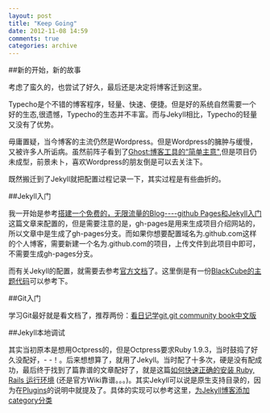 ```yaml
---
layout: post
title: "Keep Going"
date: 2012-11-08 14:59
comments: true
categories: archive
---
```


##新的开始，新的故事

考虑了蛮久的，也尝试了好久，最后还是决定将博客迁到这里。

Typecho是个不错的博客程序，轻量、快速、便捷。但是好的系统自然需要一个好的生态,很遗憾，Typecho的生态并不丰富。而与Jekyll相比，Typecho的轻量又没有了优势。

毋庸置疑，当今博客的主流仍然是Wordpress。但是Wordpress的臃肿与缓慢，又被许多人所诟病。虽然前阵子看到了[Ghost:博客工具的“简单主意"](http://www.ifanr.com/189450),但是项目仍未成型，前景未卜，喜欢Wordpress的朋友倒是可以去关注下。

既然搬迁到了Jekyll就把配置过程记录一下，其实过程是有些曲折的。
    
##Jekyll入门

我一开始是参考[搭建一个免费的，无限流量的Blog----github Pages和Jekyll入门](http://www.ruanyifeng.com/blog/2012/08/blogging_with_jekyll.html)这篇文章来配置的，但是需要注意的是，gh-pages是用来生成项目介绍网站的，所以文章中是生成了gh-pages分支。而如果你想要配置域名为<userid>.github.com这样的个人博客，需要新建一个名为<userid>.github.com的项目，上传文件到此项目中即可，不需要生成gh-pages分支。

而有关Jekyll的配置，就需要去参考[官方文档](https://github.com/mojombo/jekyll/wiki)了。这里倒是有一份[BlackCube的主题代码](https://github.com/pizn/blogTheme/tree/master/BlackCubeTheme)可以参考下。
    
##Git入门

学习Git最好就是看文档了，推荐两份：[看日记学git](http://roclinux.cn/?p=914),[git community book中文版](http://gitbook.liuhui998.com/)
    
##Jekyll本地调试

其实当初原本是想用Octpress的，但是Octpress要求Ruby 1.9.3，当时鼓捣了好久没配好，- -！。后来想想算了，就用了Jekyll。当时配了十多次，硬是没有配成功，最后终于找到了篇靠谱的文章配好了，就是这篇[如何快速正确的安装 Ruby, Rails 运行环境](http://ruby-china.org/wiki/install_ruby_guide) (还是官方Wiki靠谱。。。)。其实Jekyll可以说是原生支持目录的，因为在[Plugins](https://github.com/mojombo/jekyll/wiki/Plugins)的说明中就提及了。具体的实现可以参考这里，[为Jekyll博客添加category分类](https://github.com/mojombo/jekyll/wiki/Plugins)


